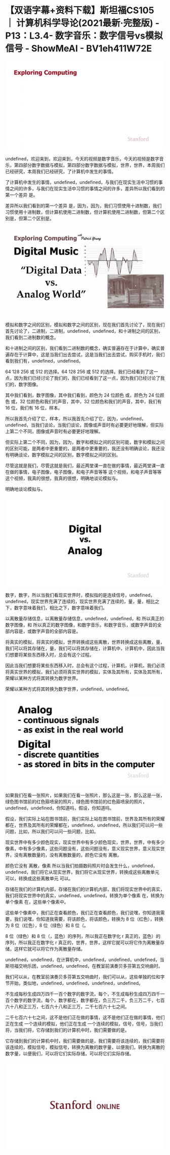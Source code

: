 # 【双语字幕+资料下载】斯坦福CS105 ｜ 计算机科学导论(2021最新·完整版) - P13：L3.4- 数字音乐：数字信号vs模拟信号 - ShowMeAI - BV1eh411W72E

![](img/bd8fc83d99d9b9f5663419e391cad0f7_0.png)

undefined，欢迎来到，欢迎来到，今天的视频是数字音乐，今天的视频是数字音乐，第四部分数字数据与模拟，第四部分数字数据与模拟，世界，世界，本周我们已经研究，本周我们已经研究，了计算机中发生的事情。

了计算机中发生的事情，undefined，undefined，与我们在现实生活中习惯的事情之间的许多，与我们在现实生活中习惯的事情之间的许多，差异所以我们看到的第一个差异 是。

差异所以我们看到的第一个差异 是，因为，因为，我们习惯使用十进制数，我们习惯使用十进制数，但计算机使用二进制数，但计算机使用二进制数，但第二个区别是，但第二个区别是。



![](img/bd8fc83d99d9b9f5663419e391cad0f7_2.png)

模拟和数字之间的区别，模拟和数字之间的区别，现在我们首先讨论了，现在我们首先讨论了，二进制，二进制，undefined，undefined，和十进制之间的区别，我们看到二进制数的概念。

和十进制之间的区别，我们看到二进制数的概念，确实普遍存在于计算中，确实普遍存在于计算中，这是当我们出去尝试，这是当我们出去尝试，购买手机时，我们看到我们有，undefined，undefined。

64 128 256 或 512 的选择。64 128 256 或 512 的选择。我们已经看到了这一点，因为我们已经讨论了我们的，我们已经看到了这一点，因为我们已经讨论了我们的，数字图像。

其中我们看到，数字图像，其中我们看到，颜色为 24 位颜色 或，颜色为 24 位颜色 或，32 位颜色和我们的声音，其中，32 位颜色和我们的声音，其中，我们有 16 位，我们有 16 位，样本。

所以我首先介绍了它，样本，所以我首先介绍了它，因为，undefined，undefined，当我们谈论，当我们谈论，图像或声音时有必要更好地理解，但实际上第二个不同，图像或声音时有必要更好地理解。

但实际上第二个不同，因为，因为，数字和模拟之间的区别可能，数字和模拟之间的区别可能，是两者中更重要的，是两者中更重要的，我还没有明确谈论，我还没有明确谈论，数字模拟之间的区别，数字模拟之间的区别。

尽管这就是我们，尽管这就是我们，最近两堂课一直在做的事情，最近两堂课一直在做的事情，电子图像，电子图像，和电子声音等等 这个视频，和电子声音等等 这个视频，我真的很想，我真的很想，明确地谈论模拟与。

明确地谈论模拟与。

![](img/bd8fc83d99d9b9f5663419e391cad0f7_4.png)

数字，数字，所以当我们看现实世界时，模拟指的是连续信号，undefined，undefined，现实世界充满了连续的，现实世界充满了连续的，量，量，相比之下，数字意味着我们，相比之下，数字意味着我们。

以离散量存储信息，以离散量存储信息，undefined，undefined，和 所以真正的数字图像，和 所以真正的数字图像，和数字音乐，和数字音乐，或数字声音的全部内容是，或数字声音的全部内容是。

将真实的模拟，将真实的模拟，世界转换成这些离散，世界转换成这些离散，量，我们可以将其存储在，量，我们可以将其存储在，计算机中，计算机中，因此当我们想要将某些东西移入时，总会有这个过程。

因此当我们想要将某些东西移入时，总会有这个过程，计算机，计算机，我们必须将真实世界的模拟，我们必须将真实世界的模拟，实体及其所有，实体及其所有，荣耀以某种方式将其转换为数字世界。

荣耀以某种方式将其转换为数字世界，undefined，undefined。

![](img/bd8fc83d99d9b9f5663419e391cad0f7_6.png)

如果我们在看一张照片，如果我们在看一张照片，那么这是一张，那么这是一张，绿色图书馆前的红色箍喷泉的照片，绿色图书馆前的红色箍喷泉的照片，undefined，undefined，你知道吗，假设，你知道吗。

假设，我们实际上站在图书馆前，我们实际上站在图书馆前，世界及其所有的荣耀都在，世界及其所有的荣耀都在，undefined，undefined，所以我们可以问一些问题，比如，所以我们可以问一些问题，比如。

现实世界中有多少颜色现实，现实世界中有多少颜色现实，世界，世界，中有多少像素，中有多少像素，这些问题没有，这些问题没有，意义现实世界，意义现实世界，没有离散数量的，没有离散数量的，颜色它没有 离散。

颜色它没有 离散，像素 所以当我们拍摄数码照片时会发生什么，undefined，undefined，我们将它从现实世界，我们将它从现实世界，转换成这些离散单元 可以，转换成这些离散单元 可以。

存储在我们的计算机内部，存储在我们的计算机内部，我们将现实世界中的真实，我们将现实世界中的真实，undefined，undefined，转换为单个像素 在，转换为单个像素 在，这些单个像素中。

这些单个像素中，我们正在查看颜色，我们正在查看颜色，我们说嘿，你知道我需要，我们说嘿，你知道我需要，将该颜色，将该颜色，转换为 8 位（红色），转换为 8 位（红色），8 位（绿色）和 8 位（。

8 位（绿色）和 8 位（，蓝色）的序列，所以我正在数字化 r 真正的，蓝色）的序列，所以我正在数字化 r 真正的，世界，世界，这样它就可以将它作为离散量存储，这样它就可以将它作为离散量存储。

undefined，undefined，在计算机中，undefined，undefined，undefined，当斯坦福交响乐团，undefined，undefined，在教室前演奏贝多芬第五交响曲时。

我们可以从，在教室前演奏贝多芬第五交响曲时，我们可以从，这些单独的位和字节开始，类似地，undefined，undefined，undefined，undefined。

不生成每秒生成四万四千一百个数字的数字流，每个，不生成每秒生成四万四千一百个数字的数字流，每个，数字都在，数字都在，负三万二千，负三万二千，七百六十八和正三万，七百六十八和正三万，二千七百六十七之间。

二千七百六十七之间，这不是他们正在做的事情，这不是他们正在做的事情，他们正在生成 一个连续的模拟，他们正在生成 一个连续的模拟，信号，信号，当我们将，当我们将，它存储到我们的计算机中时，我们需要做的是。

它存储到我们的计算机中时，我们需要做的是，我们需要将该连续的，我们需要将该连续的，模拟信号，模拟信号，转换为离散的数字量，以便我们，转换为离散的数字量，以便我们，可以将它们实际存储，可以将它们实际存储。



![](img/bd8fc83d99d9b9f5663419e391cad0f7_8.png)